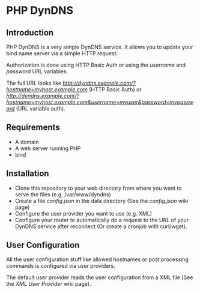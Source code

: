 # PHP DynDNS

## Introduction

PHP DynDNS is a very simple DynDNS service. It allows you to update your bind name server via a simple HTTP request.

Authorization is done using HTTP Basic Auth or using the *username* and *password* URL variables.

The full URL looks like *http://dyndns.example.com/?hostname=myhost.example.com* (HTTP Basic Auth) or *http://dyndns.example.com/?hostname=myhost.example.com&username=myuser&password=mypassword* (URL variable auth).

## Requirements

   * A domain
   * A web server running PHP
   * bind

## Installation

   * Clone this repository to your web directory from where you want to serve the files (e.g. /var/www/dyndns)
   * Create a file *config.json* in the data directory (See the *config.json* wiki page)
   * Configure the user provider you want to use (e.g. XML)
   * Configure your router to automatically do a request to the URL of your DynDNS service after reconnect (Or create a cronjob with curl/wget).

## User Configuration

All the user configuration stuff like allowed hostnames or post processing commands is configured via user providers.

The default user provider reads the user configuration from a XML file (See the *XML User Provider* wiki page).
